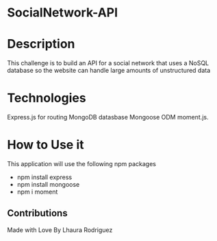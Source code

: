# SocialNetwork-API

# Description
This challenge is to build an API for a social network that uses a NoSQL database
so the website can handle large amounts of unstructured data

# Technologies
 Express.js for routing
 MongoDB datasbase 
 Mongoose ODM 
 moment.js.

# How to Use it
This application will use the following npm packages
  - npm install express
  - npm install mongoose
  - npm i moment

## Contributions
Made with Love By Lhaura Rodriguez
